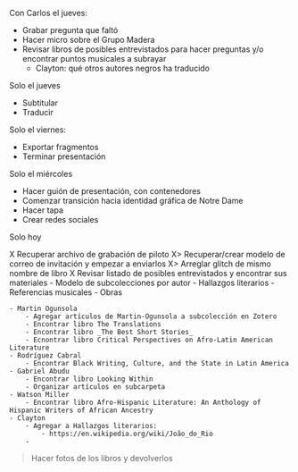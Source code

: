 Con Carlos el jueves:

- Grabar pregunta que faltó
- Hacer micro sobre el Grupo Madera
- Revisar libros de posibles entrevistados para hacer preguntas y/o encontrar puntos musicales a subrayar
	- Clayton: qué otros autores negros ha traducido


Solo el jueves

- Subtitular
- Traducir

Solo el viernes:

- Exportar fragmentos
- Terminar presentación


Solo el miércoles

- Hacer guión de presentación, con contenedores
- Comenzar transición hacia identidad gráfica de Notre Dame
- Hacer tapa
- Crear redes sociales

Solo hoy

X Recuperar archivo de grabación de piloto
X> Recuperar/crear modelo de correo de invitación y empezar a enviarlos
X> Arreglar glitch de mismo nombre de libro
X Revisar listado de posibles entrevistados y encontrar sus materiales
	- Modelo de subcolecciones por autor
		- Hallazgos literarios
		- Referencias musicales
		- Obras
		
	- Martin Ogunsola
		- Agregar artículos de Martin-Ogunsola a subcolección en Zotero
		- Encontrar libro The Translations
		- Encontrar libro _The Best Short Stories_
		- Ecnontrar libro Critical Perspectives on Afro-Latin American Literature
	- Rodríguez Cabral
		- Encontrar Black Writing, Culture, and the State in Latin America
	- Gabriel Abudu
		- Encontrar libro Looking Within
		- Organizar artículos en subcarpeta
	- Watson Miller
		- Encontrar libro Afro-Hispanic Literature: An Anthology of Hispanic Writers of African Ancestry
	- Clayton
		- Agregar a Hallazgos literarios: 
			- https://en.wikipedia.org/wiki/João_do_Rio
		- 
> Hacer fotos de los libros y devolverlos



